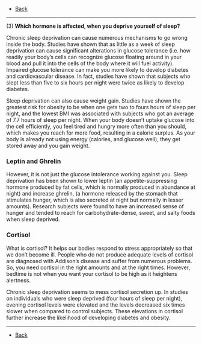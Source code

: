 * [Back](./key.md)

- - -

(3) **Which hormone is affected, when you deprive yourself of sleep?**

Chronic sleep deprivation can cause numerous mechanisms to go wrong inside the body. Studies have shown that as little as a week of sleep deprivation can cause significant alterations in glucose tolerance (i.e. how readily your body’s cells can recognize glucose floating around in your blood and pull it into the cells of the body where it will fuel activity). Impaired glucose tolerance can make you more likely to develop diabetes and cardiovascular disease. In fact, studies have shown that subjects who slept less than five to six hours per night were twice as likely to develop diabetes.

Sleep deprivation can also cause weight gain. Studies have shown the greatest risk for obesity to be when one gets two to fours hours of sleep per night, and the lowest BMI was associated with subjects who got an average of 7.7 hours of sleep per night. When your body doesn’t uptake glucose into the cell efficiently, you feel tired and hungry more often than you should, which makes you reach for more food, resulting in a calorie surplus. As your body is already not using energy (calories, and glucose well), they get stored away and you gain weight. 

### Leptin and Ghrelin
However, it is not just the glucose intolerance working against you. Sleep deprivation has been shown to lower leptin (an appetite-suppressing hormone produced by fat cells, which is normally produced in abundance at night) and increase ghrelin, (a hormone released by the stomach that stimulates hunger, which is also secreted at night but normally in lesser amounts). Research subjects were found to have an increased sense of hunger and tended to reach for carbohydrate-dense, sweet, and salty foods when sleep deprived.

### Cortisol
What is cortisol? It helps our bodies respond to stress appropriately so that we don’t become ill. People who do not produce adequate levels of cortisol are diagnosed with Addison’s disease and suffer from numerous problems. So, you need cortisol in the right amounts and at the right times. However, bedtime is not when you want your cortisol to be high as it heightens alertness.

Chronic sleep deprivation seems to mess cortisol secretion up. In studies on individuals who were sleep deprived (four hours of sleep per night), evening cortisol levels were elevated and the levels decreased six times slower when compared to control subjects. These elevations in cortisol further increase the likelihood of developing diabetes and obesity.

- - -

* [Back](./key.md)